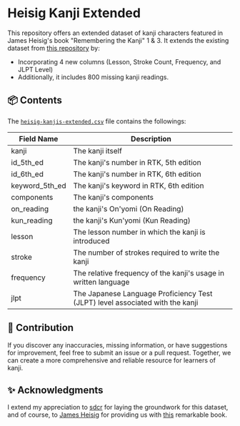 # Heisig Kanji Extended

This repository offers an extended dataset of kanji characters featured in James Heisig's book "Remembering the Kanji" 1 & 3. It extends the existing dataset from [this repository](https://github.com/sdcr/heisig-kanjis) by:
- Incorporating 4 new columns (Lesson, Stroke Count, Frequency, and JLPT Level)
- Additionally, it includes 800 missing kanji readings.

## 📦 Contents

The  [`heisig-kanjis-extended.csv`](https://github.com/showmik/heisig-kanjis-extented/blob/main/heisig-kanjis-extented.csv) file contains the followings:

| Field Name     | Description                                                                   |
| -------------- | ----------------------------------------------------------------------------- |
| kanji          | The kanji itself                                                              |
| id_5th_ed      | The kanji's number in RTK, 5th edition                                        |
| id_6th_ed      | The kanji's number in RTK, 6th edition                                        |
| keyword_5th_ed | The kanji's keyword in RTK, 6th edition                                       |
| components     | The kanji's components                                                        |
| on_reading     | the kanji's On'yomi (On Reading)                                              |
| kun_reading    | the kanji's Kun'yomi (Kun Reading)                                            |
| lesson         | The lesson number in which the kanji is introduced                            |
| stroke         | The number of strokes required to write the kanji                             |
| frequency      | The relative frequency of the kanji's usage in written language               |
| jlpt           | The Japanese Language Proficiency Test (JLPT) level associated with the kanji |

## 🤝 Contribution

If you discover any inaccuracies, missing information, or have suggestions for improvement, feel free to submit an issue or a pull request. Together, we can create a more comprehensive and reliable resource for learners of kanji.

## ✨ Acknowledgments

I extend my appreciation to [sdcr](https://github.com/sdcr) for laying the groundwork for this dataset, and of course, to [James Heisig](https://en.wikipedia.org/wiki/James_Heisig) for providing us with [this](https://www.goodreads.com/en/book/show/749106) remarkable book.
